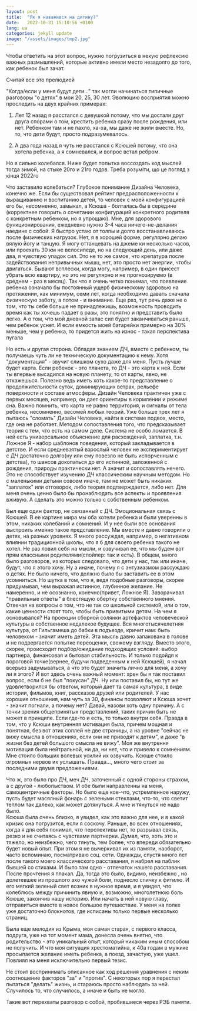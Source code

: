 ```yaml
---
layout: post
title:  "Як я наважився на дитину?"
date:   2022-10-31 15:10:56 +0100
lang: ua
categories: jekyll update
image: "/assets/images/tmp2.jpg"
---
```


Чтобы ответить на этот вопрос, нужно погрузиться в некую рефлексию важных размышлений, которые активно имели место незадолго до того, как ребенок был зачат.
<!-- more -->
Считай все это прелюдией

"Когда/если у меня будут дети..." так могли начинаться типичные разговоры "о детях" в мои 20, 25, 30 лет.
Эволюцию восприятия можно проследить на двух крайних примерах:

 1) Лет 12 назад я расстался с девушкой потому, что мы достали друг друга спорами о том, крестить ребенка сразу после рождения, или нет. Ребенком там и не пахло, ха-ха, мы даже не жили вместе. Но, то, что дети будут, просто подразумевалось.

 2) А два года назад я чуть не расстался с Ксюшей потому, что она хотела ребенка, а я сомневался, и вопрос встал ребром.

Но я сильно колебался. Ниже будет попытка воссоздать ход мыслей тогда зимой, на стыке 20го и 21го годов. Треба розуміти, що це погляд з кінця 2022го

Что заставило колебаться?
Глубокое понимание Дизайна Человека, конечно же. Если бы существовал рейтинг предрасположенности к выращиванию и воспитанию детей, то человек с моей конфигурацией его бы, несомненно, замыкал, а Ксюша - болталась бы в середине (корректнее говорить о сочетании конфигураций конкретного родителя с конкретным ребенком, но я упрощаю).
Мне, для здорового функционирования, ежедневно нужно 3-4 часа ничего-не-делания наедине с собой. 
Я быстро устаю от толпы и долго восстанавливаюсь после физических нагрузок. Нет, я в хорошей форме, регулярно делаю вялую йогу и танцую. Я могу оттанцевать на джеме ки несколько часов, или проехать 30 км не велосипеде, но на следующий день, или даже два, я чувствую упадок сил. Это не то же самое, что крепатура после задействования непривычных мышц, нет, это просто нет энергии, чтобы двигаться. Бывают всплески, когда могу, например, в один присест убрать всю квартиру, но это не регулярно и не прогнозируемо (в среднем - раз в месяц). 
Так что я очень четко понимал, что появление ребенка означало бы постоянный ущерб физическому здоровью на протяжении, как минимум, семи лет, когда необходимо давать сначала физическую заботу, а потом - и внимание. Еще раз, тут речь даже не о том, что ты себе больше не принадлежишь, возможность проводить время как ты хочешь падает в разы, это понятно и представить было легко. А о том, что мой дневной запас сил будет заканчиваться  раньше, чем ребенок уснет.
И если емкость моей батарейки примерно на 30% меньше, чем у ребенка, то придется жить на износ - такая перспектива пугала

Но есть и другая сторона. Обладая знанием ДЧ, вместе с ребенком, ты получаешь чуть ли не техническую документацию к нему. Хотя "документация" - звучит слишком сухо даже для меня. Пусть лучше будет карта. Если ребенок - это планета, то ДЧ - это карта к ней. Если ты впервые высадился на новую планету, то от карты, явно, не откажешься. Полезно ведь иметь хоть какое-то представление о продолжительности суток, доминирующих ветрах, рельефе поверхности и составе атмосферы. 
Дизайн Человека практичен уже с первых месяцев, например, он дает ориентиры в кормлении и режиме сна. Важно помнить, что карта не равно территория, и сигналы от тела ребенка, несомненно, весомей любых теорий.
Уже больше трех лет я пытаюсь "сломать" Дизайн Человека, найти в системе подвох, место, где она не работает. Методом сопоставления того, что предсказывает теория с тем, что есть на самом деле. Система не особо ломается. В ней есть универсальное объяснение для расхождений, заплатка, т.н. Ложное Я - набор шаблонов поведения, который закладывается в детстве. И если средневзятый взрослый человек не экспериментирует с ДЧ достаточно долго(ну или ему повезло не быть испорченным с детства), то шансов докопаться до его истинной, заложенной с рождения, природы практически нет. А значит и сопоставлять нечего. Это не способствует изучению ДЧ классическим научным методом.
Но с маленькими детьми совсем иначе, там не может быть никаких "заплаток" или отговорок, либо теория подтверждается, либо нет. Для меня очень ценно было бы пронаблюдать все аспекты и проявления вживую. А сделать это можно только с собственным ребенком.

Был еще один фактор, не связанный с ДЧ. Эмоциональная связь с Ксюшей. В ее картине мира мы оба хотели ребенка и были уверенны в этом, никаких колебаний и сомнений. И у нее были все основания выстроить именно такое представление. Мы вместе и давно говорили о детях, на разных уровнях. 
Я много рассуждал, например, о негативном влиянии традиционной школы, что я б для своего ребенка такого не хотел. 
Не раз ловил себя на мысли, и озвучивал ее, что мы будем вот прям классными родителями(спойлер: так и есть).
В общем, много было разговоров, из которых следовало, что дети у нас, так или иначе, будут, что я этого хочу. Ну а иначе, почему я с энтузиазмом рассуждаю о детях. Не было ничего, что должно было бы заставить ее в этом усомниться.
Но шутка в том, что я, ведя подобные разговоры, скорее придумывал, чем выражал истинное, глубинное желание. Не намеренно, и не осознанно, конечно(привет, Ложное Я). Заворачивал "правильные ответы" в блестящую обертку собственного мнения. Отвечая на вопросы о том, что не так со школьной системой, или о том, какие ценности стоят того, чтобы быть привитыми детям. 
На чем я основывался?
На проекции сборной солянки артефактов человеческой культуры в собственное недалекое будущее. Вся многотысячелетняя культура, от Гильгамеша до бабки в подъезде, кричит нам: быть человеком - значит иметь детей. 
Эта мысль давно запакована в голове и не подвергается попытке переоценки, свежему взгляду. 
Вместо этого, скорее, происходит подбор/ожидание подходящих условий: выбор партнера, финансовая и бытовая стабильность. И только подойдя к пороговой точке(вернее, будучи подведенным к ней Ксюшей), я начал всерьез задумываться, а что это будет значить лично для меня, а хочу ли я этого?
И вот здесь очень важный момент: хрен бы я так поставил вопрос, если б не был "покусан" ДЧ.
Ну или поставил бы, но тут же удовлетворился бы ответом, который дает та самая культура, в виде истории, фильмов, книг, рассказов друзей или родителей. У нас хорошие отношения, нам чуть за 30, финансы позволяют и Ксюша хочет - значит погнали, а почему нет? Давай, назови хоть одну причину.
А с точки зрения общепринятых представлений, таких причин быть не может в принципе. Если где-то и есть, то только внутри себя. Правда в том, что у Ксюши внутренняя мотивация была, причем мощная и понятная, без вот этих соплей не две страницы, а на уровне "сейчас не вижу смысла в отношениях, если они не приводят к детям", и даже "в жизни без детей большого смысла не вижу".
Моя же внутрення мотивация была нейтральной, ни да, ни нет, что и привело к сомнениям.
Мне стоило больших волевых усилий их озвучить. Ксюше стоило огромных нервов их услышать. Правда..., много чего стоит за последними двумя предложениями. 

Что ж, это было про ДЧ, меч ДЧ, заточенный с одной стороны страхом, а с другой - любопыством.
И обе были направленны на меня, самоцентричные факторы. Но было еще кое-что, устремленное наружу, пусть будет масялный фонарь с зелеными стеклами, что-то, что светит теплом так далеко, как может дотянуться. А мне и тянуться не надо было.  
Ксюша была очень близко, я увидел, как это важно для нее, и в какой кризис она погрузится, если я соскочу. 
Раньше, во всех отношениях, когда я для себя понимал, что перспективы нет, то разрывал связь, резко и не считаясь с чувствами партнерки. Думал, что, хоть это и тяжело, но неизбежно, чего тянуть, тем более, что впереди обязательно будет новый опыт. При этом я не вычеркивал их из памяти, наоборот, часто вспоминаю, посматриваю соц. сети. Однажды, спустя много лет после такого моего классического расставания, я набрел на паблик бывшей со стихами. И было там одно - отпечаток нашего расставания. После прочтения я плакал. Да, тогда это было, видимо, неизбежно
, но долетевшее из прошлого эхо чужой боли, поднесло спичку к фитилю. И его мягкий зеленый свет возник в нужное время, и я увидел, что колеблюсь между причинить явную и, возможно, многолетнюю боль Ксюше, закончив нашу историю. Или начать в ней новую главу, отправиться вместе в новое большое путешествие. У меня на полке уже достаточно блокнотов, где исписаны только первые несколько страниц.

Была еще мелодия из Крыма, моя самая старая, с первого класса, подруга, уже на тот момент мама, донесла очень внятно, что родительство - это уникальный опыт, который никаким иным способом не получить. И что моя ситуация хрестоматийна, к 40а годам в мужике просыпается желание иметь ребенка, а поезд, зачастую, уже ушел. Повлиял на меня исключительно первый тезис.  

Не стоит воспринимать описанное как ход решения уравнения с неким соотношение факторов "за" и "против". С некоторых пор я перестал пытаться "делать" жизнь, и стараюсь просто наблюдать за ней. Случилось то, что случилось, а иначе и быть не могло. 

Такие вот перехваты разговор с собой, пробившиеся через РЭБ памяти.
